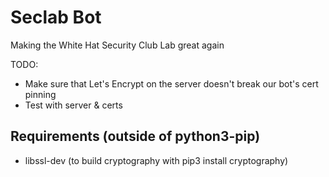 Seclab Bot
==========

Making the White Hat Security Club Lab great again

TODO:
* Make sure that Let's Encrypt on the server doesn't break our bot's cert pinning
* Test with server & certs

Requirements (outside of python3-pip)
-------------------------------------

* libssl-dev (to build cryptography with pip3 install cryptography)
